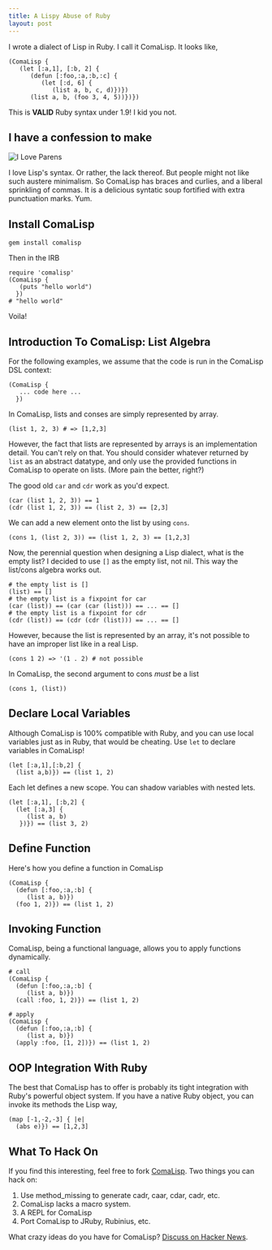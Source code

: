 ```yaml
---
title: A Lispy Abuse of Ruby
layout: post
---
```


I wrote a dialect of Lisp in Ruby. I call it ComaLisp. It looks like,

    (ComaLisp {
       (let [:a,1], [:b, 2] {
          (defun [:foo,:a,:b,:c] {
             (let [:d, 6] {
                (list a, b, c, d)})})
          (list a, b, (foo 3, 4, 5))})})

This is __VALID__ Ruby syntax under 1.9! I kid you not.

## I have a confession to make

![I Love Parens](http://p.twimg.com/AYrd9DACAAIBr7F.png)

I love Lisp's syntax. Or rather, the lack thereof. But people might not like
such austere minimalism. So ComaLisp has braces and curlies, and a liberal
sprinkling of commas. It is a delicious syntatic soup fortified with extra
punctuation marks. Yum.

## Install ComaLisp

    gem install comalisp

Then in the IRB

    require 'comalisp'
    (ComaLisp {
       (puts "hello world")
      })
    # "hello world"

Voila!

## Introduction To ComaLisp: List Algebra

For the following examples, we assume that the code is run in the ComaLisp
DSL context:

    (ComaLisp {
       ... code here ...
      })

In ComaLisp, lists and conses are simply represented by array.

    (list 1, 2, 3) # => [1,2,3]

However, the fact that lists are represented by arrays is an implementation
detail. You can't rely on that. You should consider whatever returned by `list`
as an abstract datatype, and only use the provided functions in ComaLisp to
operate on lists. (More pain the better, right?)

The good old `car` and `cdr` work as you'd expect.

    (car (list 1, 2, 3)) == 1
    (cdr (list 1, 2, 3)) == (list 2, 3) == [2,3]

We can add a new element onto the list by using `cons`.

    (cons 1, (list 2, 3)) == (list 1, 2, 3) == [1,2,3]

Now, the perennial question when designing a Lisp dialect, what is the empty
list? I decided to use `[]` as the empty list, not nil. This way the list/cons
algebra works out.

    # the empty list is []
    (list) == []
    # the empty list is a fixpoint for car
    (car (list)) == (car (car (list))) == ... == []
    # the empty list is a fixpoint for cdr
    (cdr (list)) == (cdr (cdr (list))) == ... == []

However, because the list is represented by an array, it's not possible to have
an improper list like in a real Lisp.

    (cons 1 2) => '(1 . 2) # not possible

In ComaLisp, the second argument to cons _must_ be a list

    (cons 1, (list))

## Declare Local Variables

Although ComaLisp is 100% compatible with Ruby, and you can use local variables
just as in Ruby, that would be cheating. Use `let` to declare variables in
ComaLisp!

    (let [:a,1],[:b,2] {
      (list a,b)}) == (list 1, 2)

Each let defines a new scope. You can shadow variables with nested lets.

    (let [:a,1], [:b,2] {
      (let [:a,3] {
         (list a, b)
       })}) == (list 3, 2)

## Define Function

Here's how you define a function in ComaLisp

    (ComaLisp {
      (defun [:foo,:a,:b] {
         (list a, b)})
      (foo 1, 2)}) == (list 1, 2)

## Invoking Function

ComaLisp, being a functional language, allows you to apply functions
dynamically.

    # call
    (ComaLisp {
      (defun [:foo,:a,:b] {
         (list a, b)})
      (call :foo, 1, 2)}) == (list 1, 2)
      
    # apply
    (ComaLisp {
      (defun [:foo,:a,:b] {
         (list a, b)})
      (apply :foo, [1, 2])}) == (list 1, 2)

## OOP Integration With Ruby

The best that ComaLisp has to offer is probably its tight integration with
Ruby's powerful object system. If you have a native Ruby object, you can invoke
its methods the Lisp way,

    (map [-1,-2,-3] { |e|
      (abs e)}) == [1,2,3]

## What To Hack On

If you find this interesting, feel free to fork [ComaLisp](https://github.com/hayeah/ComaLisp). Two things you can hack on:

1. Use method_missing to generate cadr, caar, cdar, cadr, etc.
2. ComaLisp lacks a macro system.
3. A REPL for ComaLisp
4. Port ComaLisp to JRuby, Rubinius, etc.

What crazy ideas do you have for ComaLisp? [Discuss on Hacker News](http://news.ycombinator.com/item?id=2966859).